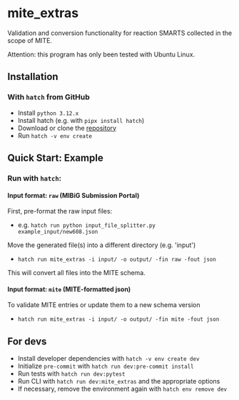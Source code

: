 mite_extras
==========

Validation and conversion functionality for reaction SMARTS collected in the scope of MITE.

Attention: this program has only been tested with Ubuntu Linux.

## Installation

### With `hatch` from GitHub

- Install `python 3.12.x`
- Install hatch (e.g. with `pipx install hatch`)
- Download or clone the [repository](https://github.com/mmzdouc/mite_extras)
- Run `hatch -v env create`

## Quick Start: Example

### Run with `hatch`:

#### Input format: `raw` (MIBiG Submission Portal)

First, pre-format the raw input files:

- e.g. `hatch run python input_file_splitter.py example_input/new608.json`

Move the generated file(s) into a different directory (e.g. 'input')

- `hatch run mite_extras -i input/ -o output/ -fin raw -fout json`

This will convert all files into the MITE schema.

#### Input format: `mite` (MITE-formatted json)

To validate MITE entries or update them to a new schema version

- `hatch run mite_extras -i input/ -o output/ -fin mite -fout json`

## For devs

- Install developer dependencies with `hatch -v env create dev`
- Initialize `pre-commit` with `hatch run dev:pre-commit install`
- Run tests with `hatch run dev:pytest`
- Run CLI with `hatch run dev:mite_extras` and the appropriate options
- If necessary, remove the environment again with `hatch env remove dev`